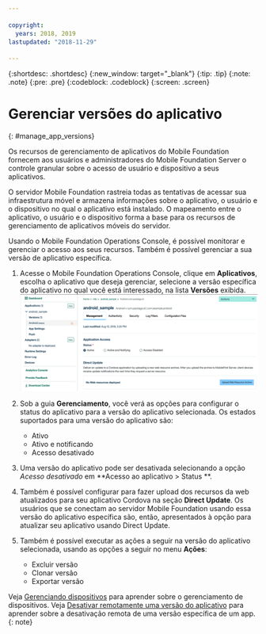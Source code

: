 ```yaml
---

copyright:
  years: 2018, 2019
lastupdated: "2018-11-29"

---
```


{:shortdesc: .shortdesc}
{:new_window: target="_blank"}
{:tip: .tip}
{:note: .note}
{:pre: .pre}
{:codeblock: .codeblock}
{:screen: .screen}

# Gerenciar versões do aplicativo
{: #manage_app_versions}

Os recursos de gerenciamento de aplicativos do Mobile Foundation fornecem aos usuários e administradores do Mobile Foundation Server o controle granular sobre o acesso de usuário e dispositivo a seus aplicativos.

O servidor Mobile Foundation rastreia todas as tentativas de acessar sua infraestrutura móvel e armazena informações sobre o aplicativo, o usuário e o dispositivo no qual o aplicativo está instalado. O mapeamento entre o aplicativo, o usuário e o dispositivo forma a base para os recursos de gerenciamento de aplicativos móveis do servidor.

Usando o Mobile Foundation Operations Console, é possível monitorar e gerenciar o acesso aos seus recursos. Também é possível gerenciar a sua versão de aplicativo específica.

1.  Acesse o Mobile Foundation Operations Console, clique em **Aplicativos**, escolha o aplicativo que deseja gerenciar, selecione a versão específica do aplicativo no qual você está interessado, na lista **Versões** exibida.
   ![Gerenciar versão do aplicativo](images/app_version_management.png)

2. Sob a guia **Gerenciamento**, você verá as opções para configurar o status do aplicativo para a versão do aplicativo selecionada. Os estados suportados para uma versão do aplicativo são:
   * Ativo
   * Ativo e notificando
   * Acesso desativado
3. Uma versão do aplicativo pode ser desativada selecionando a opção *Acesso desativado* em **Acesso ao aplicativo > Status **.
4. Também é possível configurar para fazer upload dos recursos da web atualizados para seu aplicativo Cordova na seção **Direct Update**. Os usuários que se conectam ao servidor Mobile Foundation usando essa versão do aplicativo específica são, então, apresentados à opção para atualizar seu aplicativo usando Direct Update.
5. Também é possível executar as ações a seguir na versão do aplicativo selecionada, usando as opções a seguir no menu **Ações**:
   *  Excluir versão
   *  Clonar versão
   *  Exportar versão


Veja [Gerenciando dispositivos](/docs/services/mobilefoundation?topic=mobilefoundation-manage_devices#manage_devices) para aprender sobre o gerenciamento de dispositivos. Veja [Desativar remotamente uma versão do aplicativo](/docs/services/mobilefoundation?topic=mobilefoundation-remotely_disable_an_app_version#remotely_disable_an_app_version) para aprender sobre a desativação remota de uma versão específica de um app.
{: note}

